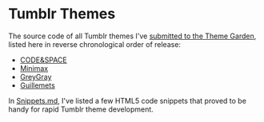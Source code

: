 # Tumblr Themes

The source code of all Tumblr themes I've [submitted to the Theme Garden](https://www.tumblr.com/themes/by/noahdoersing), listed here in reverse chronological order of release:

* [CODE&SPACE](https://www.tumblr.com/theme/40771)
* [Minimax](https://www.tumblr.com/theme/39182)
* [GreyGray](https://www.tumblr.com/theme/37212)
* [Guillemets](https://www.tumblr.com/theme/35101)

In [Snippets.md](Snippets.md), I've listed a few HTML5 code snippets that proved to be handy for rapid Tumblr theme development.
